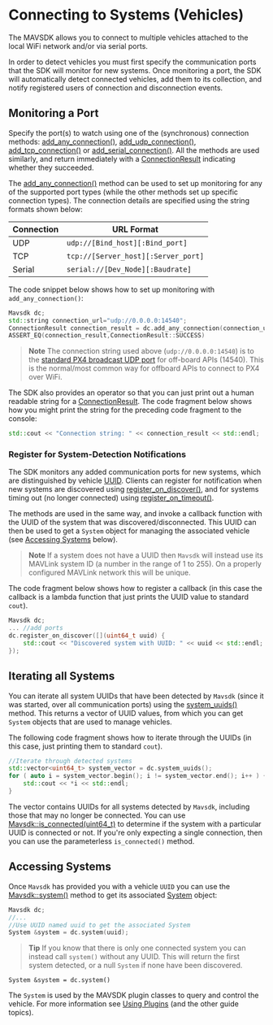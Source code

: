 # Connecting to Systems (Vehicles)

The MAVSDK allows you to connect to multiple vehicles attached to the local WiFi network and/or via serial ports.

In order to detect vehicles you must first specify the communication ports that the SDK will monitor for new systems.
Once monitoring a port, the SDK will automatically detect connected vehicles, add them to its collection, and notify registered users of connection and disconnection events.

## Monitoring a Port

Specify the port(s) to watch using one of the (synchronous) connection methods: [add_any_connection()](../api_reference/classmavsdk_1_1_mavsdk.md#classmavsdk_1_1_mavsdk_1a229888e2931c16d11edbed07b03174d4), [add_udp_connection()](../api_reference/classmavsdk_1_1_mavsdk.md#classmavsdk_1_1_mavsdk_1a605d3a89cd527222bf131b2c036dc899), [add_tcp_connection()](../api_reference/classmavsdk_1_1_mavsdk.md#classmavsdk_1_1_mavsdk_1a868d224223d2f4e8de7d5e00863b6ceb) or [add_serial_connection()](../api_reference/classmavsdk_1_1_mavsdk.md#classmavsdk_1_1_mavsdk_1a8f27dd954d74b0afdfa4348ce49a10a1).
All the methods are used similarly, and return immediately with a [ConnectionResult](../api_reference/namespacemavsdk.md#namespacemavsdk_1a0bad93f6d037051ac3906a0bcc09f992) indicating whether they succeeded.

The [add_any_connection()](../api_reference/classmavsdk_1_1_mavsdk.md#classmavsdk_1_1_mavsdk_1a229888e2931c16d11edbed07b03174d4) method can be used to set up monitoring for any of the supported port types (while the other methods set up specific connection types).
The connection details are specified using the string formats shown below:

Connection | URL Format
--- | ---
UDP | `udp://[Bind_host][:Bind_port]`
TCP | `tcp://[Server_host][:Server_port]`
Serial | `serial://[Dev_Node][:Baudrate]`

The code snippet below shows how to set up monitoring with `add_any_connection()`:

```cpp
Mavsdk dc;
std::string connection_url="udp://0.0.0.0:14540";
ConnectionResult connection_result = dc.add_any_connection(connection_url);
ASSERT_EQ(connection_result,ConnectionResult::SUCCESS)
```

> **Note** The connection string used above (`udp://0.0.0.0:14540`) is to the [standard PX4 broadcast UDP port](https://dev.px4.io/master/en/simulation/#default-px4-mavlink-udp-ports) for off-board APIs (14540). This is the normal/most common way for offboard APIs to connect to PX4 over WiFi.

The SDK also provides an operator so that you can just print out a human readable string for a [ConnectionResult](../api_reference/namespacemavsdk.md#namespacemavsdk_1a0bad93f6d037051ac3906a0bcc09f992).
The code fragment below shows how you might print the string for the preceding code fragment to the console:
```cpp
std::cout << "Connection string: " << connection_result << std::endl;
```


### Register for System-Detection Notifications

The SDK monitors any added communication ports for new systems, which are distinguished by vehicle [UUID](../api_reference/classmavsdk_1_1_info.md).
Clients can register for notification when new systems are discovered using [register_on_discover()](../api_reference/classmavsdk_1_1_mavsdk.md#classmavsdk_1_1_mavsdk_1aa8d55ab10da8f1b868003b44e99c2ecc), and for systems timing out (no longer connected) using [register_on_timeout()](../api_reference/classmavsdk_1_1_mavsdk.md#classmavsdk_1_1_mavsdk_1a4baa7d2dd487e9cff12f5dda11ba3262).

The methods are used in the same way, and invoke a callback function with the UUID of the system that was discovered/disconnected.
This UUID can then be used to get a `System` object for managing the associated vehicle (see [Accessing Systems](#accessing-systems) below).

> **Note** If a system does not have a UUID then `Mavsdk` will instead use its MAVLink system ID (a number in the range of 1 to 255).
  On a properly configured MAVLink network this will be unique.

The code fragment below shows how to register a callback (in this case the callback is a lambda function that just prints the UUID value to standard `cout`).

```cpp
Mavsdk dc;
... //add ports
dc.register_on_discover([](uint64_t uuid) {
    std::cout << "Discovered system with UUID: " << uuid << std::endl;
});
```

## Iterating all Systems

You can iterate all system UUIDs that have been detected by `Mavsdk`
(since it was started, over all communication ports) using the [system_uuids()](../api_reference/classmavsdk_1_1_mavsdk.md#classmavsdk_1_1_mavsdk_1a80bd9c663d0e03c24f029fd77e914c3c) method.
This returns a vector of UUID values, from which you can get `System` objects that are used to manage vehicles.

The following code fragment shows how to iterate through the UUIDs (in this case, just printing them to standard `cout`).

```cpp
//Iterate through detected systems
std::vector<uint64_t> system_vector = dc.system_uuids();
for ( auto i = system_vector.begin(); i != system_vector.end(); i++ ) {
    std::cout << *i << std::endl;
}
```

The vector contains UUIDs for all systems detected by `Mavsdk`, including those that may no longer be connected.
You can use [Mavsdk::is_connected(uint64_t)](../api_reference/classmavsdk_1_1_mavsdk.md#classmavsdk_1_1_mavsdk_1aced99aea3a52c1245b1d80ff1f22cbd2) to determine if the system with a particular UUID is connected or not.
If you're only expecting a single connection, then you can use the parameterless `is_connected()` method.


## Accessing Systems

Once `Mavsdk` has provided you with a vehicle `UUID` you can use the [Mavsdk::system()](../api_reference/classmavsdk_1_1_mavsdk.md#classmavsdk_1_1_mavsdk_1a2f3e89f37fffbbf1ee2c2089086ed33c) method to get its associated [System](../api_reference/classmavsdk_1_1_system.md) object:

```cpp
Mavsdk dc;
//...
//Use UUID named uuid to get the associated System
System &system = dc.system(uuid);
```

> **Tip** If you know that there is only one connected system you can instead call `system()` without any UUID.
  This will return the first system detected, or a null `System` if none have been discovered.
```
System &system = dc.system()
```

The `System` is used by the MAVSDK plugin classes to query and control the vehicle.
For more information see [Using Plugins](../guide/using_plugins.md) (and the other guide topics).

